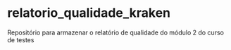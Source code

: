 # relatorio_qualidade_kraken
Repositório para armazenar o relatório de qualidade do módulo 2 do curso de testes
